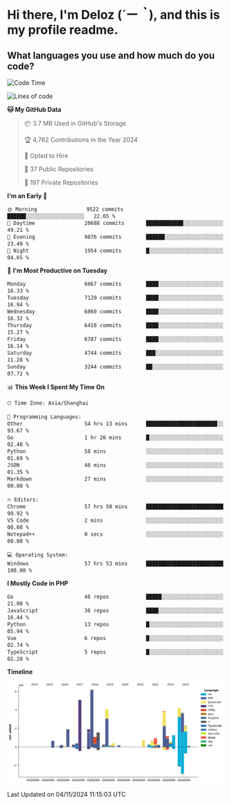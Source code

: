 # **Hi there, I'm Deloz (*´ー｀*), and this is my profile readme.**

## **What languages you use and how much do you code?**

<!--START_SECTION:waka-->
![Code Time](http://img.shields.io/badge/Code%20Time-4%2C975%20hrs%2056%20mins-blue)

![Lines of code](https://img.shields.io/badge/From%20Hello%20World%20I%27ve%20Written-44.2%20million%20lines%20of%20code-blue)

**🐱 My GitHub Data** 

> 📦 3.7 MB Used in GitHub's Storage 
 > 
> 🏆 4,762 Contributions in the Year 2024
 > 
> 💼 Opted to Hire
 > 
> 📜 37 Public Repositories 
 > 
> 🔑 197 Private Repositories 
 > 
**I'm an Early 🐤** 

```text
🌞 Morning                9522 commits        ██████░░░░░░░░░░░░░░░░░░░   22.65 % 
🌆 Daytime                20688 commits       ████████████░░░░░░░░░░░░░   49.21 % 
🌃 Evening                9876 commits        ██████░░░░░░░░░░░░░░░░░░░   23.49 % 
🌙 Night                  1954 commits        █░░░░░░░░░░░░░░░░░░░░░░░░   04.65 % 
```
📅 **I'm Most Productive on Tuesday** 

```text
Monday                   6867 commits        ████░░░░░░░░░░░░░░░░░░░░░   16.33 % 
Tuesday                  7120 commits        ████░░░░░░░░░░░░░░░░░░░░░   16.94 % 
Wednesday                6860 commits        ████░░░░░░░░░░░░░░░░░░░░░   16.32 % 
Thursday                 6418 commits        ████░░░░░░░░░░░░░░░░░░░░░   15.27 % 
Friday                   6787 commits        ████░░░░░░░░░░░░░░░░░░░░░   16.14 % 
Saturday                 4744 commits        ███░░░░░░░░░░░░░░░░░░░░░░   11.28 % 
Sunday                   3244 commits        ██░░░░░░░░░░░░░░░░░░░░░░░   07.72 % 
```


📊 **This Week I Spent My Time On** 

```text
🕑︎ Time Zone: Asia/Shanghai

💬 Programming Languages: 
Other                    54 hrs 13 mins      ███████████████████████░░   93.67 % 
Go                       1 hr 26 mins        █░░░░░░░░░░░░░░░░░░░░░░░░   02.48 % 
Python                   58 mins             ░░░░░░░░░░░░░░░░░░░░░░░░░   01.69 % 
JSON                     46 mins             ░░░░░░░░░░░░░░░░░░░░░░░░░   01.35 % 
Markdown                 27 mins             ░░░░░░░░░░░░░░░░░░░░░░░░░   00.80 % 

🔥 Editors: 
Chrome                   57 hrs 50 mins      █████████████████████████   99.92 % 
VS Code                  2 mins              ░░░░░░░░░░░░░░░░░░░░░░░░░   00.08 % 
Notepad++                0 secs              ░░░░░░░░░░░░░░░░░░░░░░░░░   00.00 % 

💻 Operating System: 
Windows                  57 hrs 53 mins      █████████████████████████   100.00 % 
```

**I Mostly Code in PHP** 

```text
Go                       46 repos            █████░░░░░░░░░░░░░░░░░░░░   21.00 % 
JavaScript               36 repos            ████░░░░░░░░░░░░░░░░░░░░░   16.44 % 
Python                   13 repos            █░░░░░░░░░░░░░░░░░░░░░░░░   05.94 % 
Vue                      6 repos             █░░░░░░░░░░░░░░░░░░░░░░░░   02.74 % 
TypeScript               5 repos             █░░░░░░░░░░░░░░░░░░░░░░░░   02.28 % 
```



**Timeline**

![Lines of Code chart](https://raw.githubusercontent.com/deloz/deloz/main/assets/bar_graph.png)


 Last Updated on 04/11/2024 11:15:03 UTC
<!--END_SECTION:waka-->
